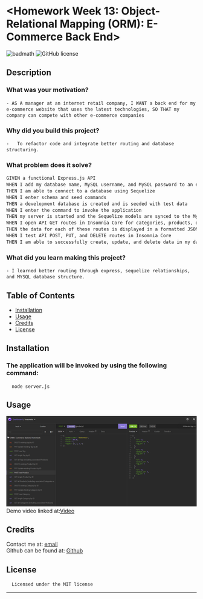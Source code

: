 # <Homework Week 13: Object-Relational Mapping (ORM): E-Commerce Back End>  
  ![badmath](https://img.shields.io/github/languages/top/nielsenjared/badmath)
  ![GitHub license](https://img.shields.io/badge/license-MIT-yellowgreen.svg)  

  ## Description  
  ### What was your motivation?  
    - AS A manager at an internet retail company, I WANT a back end for my e-commerce website that uses the latest technologies, SO THAT my company can compete with other e-commerce companies  
  ### Why did you build this project?  
    -   To refactor code and integrate better routing and database structuring.
  ### What problem does it solve?  
```md
GIVEN a functional Express.js API
WHEN I add my database name, MySQL username, and MySQL password to an environment variable file
THEN I am able to connect to a database using Sequelize
WHEN I enter schema and seed commands
THEN a development database is created and is seeded with test data
WHEN I enter the command to invoke the application
THEN my server is started and the Sequelize models are synced to the MySQL database
WHEN I open API GET routes in Insomnia Core for categories, products, or tags
THEN the data for each of these routes is displayed in a formatted JSON
WHEN I test API POST, PUT, and DELETE routes in Insomnia Core
THEN I am able to successfully create, update, and delete data in my database
```
  ### What did you learn making this project?  
    - I learned better routing through express, sequelize relationships, and MYSQL database structure.  
   
  ## Table of Contents 
  - [Installation](#installation)  
  - [Usage](#usage)  
  - [Credits](#credits)  
  - [License](#license)  

  ## Installation  
  ### The application will be invoked by using the following command:  
      node server.js  

  ## Usage  
  ![screenshot](assets/images/screenshot.PNG)  
  Demo video linked at:[Video](https://drive.google.com/file/d/1Wj-JFtA8zZfABdmZM3cmzu4ut9kMDdlu/view "Demo Video")     
      
  ## Credits  
  Contact me at: [email](poo328@my.utsa.edu "email")  
  Github can be found at: [Github](https://github.com/MrG105 "Github")  
    
  ## License
      Licensed under the MIT license  
  ---